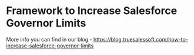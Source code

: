 # Framework to Increase Salesforce Governor Limits
More info you can find in our blog - https://blog.truesalessoft.com/how-to-increase-salesforce-governor-limits
